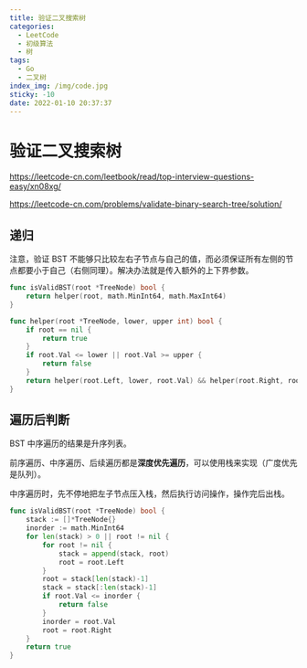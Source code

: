 ```yaml
---
title: 验证二叉搜索树
categories:
  - LeetCode
  - 初级算法
  - 树
tags:
  - Go
  - 二叉树
index_img: /img/code.jpg
sticky: -10
date: 2022-01-10 20:37:37
---
```


# 验证二叉搜索树

https://leetcode-cn.com/leetbook/read/top-interview-questions-easy/xn08xg/

https://leetcode-cn.com/problems/validate-binary-search-tree/solution/

## 递归

注意，验证 BST 不能够只比较左右子节点与自己的值，而必须保证所有左侧的节点都要小于自己（右侧同理）。解决办法就是传入额外的上下界参数。

```go
func isValidBST(root *TreeNode) bool {
    return helper(root, math.MinInt64, math.MaxInt64)
}

func helper(root *TreeNode, lower, upper int) bool {
    if root == nil {
        return true
    }
    if root.Val <= lower || root.Val >= upper {
        return false
    }
    return helper(root.Left, lower, root.Val) && helper(root.Right, root.Val, upper)
}
```

## 遍历后判断

BST 中序遍历的结果是升序列表。

前序遍历、中序遍历、后续遍历都是**深度优先遍历**，可以使用栈来实现（广度优先是队列）。

中序遍历时，先不停地把左子节点压入栈，然后执行访问操作，操作完后出栈。

```go
func isValidBST(root *TreeNode) bool {
    stack := []*TreeNode{}
    inorder := math.MinInt64
    for len(stack) > 0 || root != nil {
        for root != nil {
            stack = append(stack, root)
            root = root.Left
        }
        root = stack[len(stack)-1]
        stack = stack[:len(stack)-1]
        if root.Val <= inorder {
            return false
        }
        inorder = root.Val
        root = root.Right
    }
    return true
}
```
